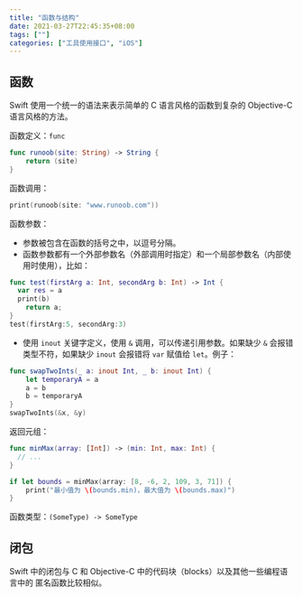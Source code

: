 ```yaml
---
title: "函数与结构"
date: 2021-03-27T22:45:35+08:00
tags: [""]
categories: ["工具使用接口", "iOS"]
---
```



## 函数

Swift 使用一个统一的语法来表示简单的 C 语言风格的函数到复杂的 Objective-C 语言风格的方法。

函数定义：`func`

```swift
func runoob(site: String) -> String {
    return (site)
}
```

函数调用：

```swift
print(runoob(site: "www.runoob.com"))
```

函数参数：

- 参数被包含在函数的括号之中，以逗号分隔。
- 函数参数都有一个外部参数名（外部调用时指定）和一个局部参数名（内部使用时使用），比如：

```swift
func test(firstArg a: Int, secondArg b: Int) -> Int {
  var res = a
  print(b)
	return a;
}
test(firstArg:5, secondArg:3)
```

- 使用 `inout` 关键字定义，使用 `&` 调用，可以传递引用参数。如果缺少 `&` 会报错类型不符，如果缺少 `inout` 会报错将 `var` 赋值给 `let`。例子：

```swift
func swapTwoInts(_ a: inout Int, _ b: inout Int) {
    let temporaryA = a
    a = b
    b = temporaryA
}
swapTwoInts(&x, &y)
```

返回元组：

```swift
func minMax(array: [Int]) -> (min: Int, max: Int) {
  // ...
}

if let bounds = minMax(array: [8, -6, 2, 109, 3, 71]) {
    print("最小值为 \(bounds.min)，最大值为 \(bounds.max)")
}
```

函数类型：`(SomeType) -> SomeType `

## 闭包

Swift 中的闭包与 C 和 Objective-C 中的代码块（blocks）以及其他一些编程语言中的 匿名函数比较相似。


